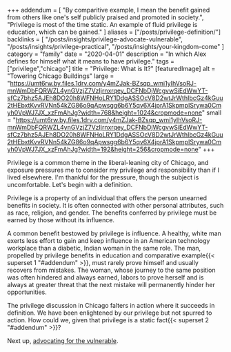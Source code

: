 +++
addendum = [
  "By comparitive example, I mean the benefit gained from others like one's self publicly praised and promoted in society.",
  "Privilege is most of the time static. An example of fluid privilege is education, which can be gained."
]
aliases = ["/posts/privilege-definition/"]
backlinks = [
  "/posts/insights/privilege-advocate-vulnerable",
  "/posts/insights/privilege-practical",
  "/posts/insights/your-kingdom-come"
]
category = "family"
date = "2020-04-01"
description = "In which Alex defines for himself what it means to have privilege."
tags = ["privilege","chicago"]
title = "Privilege: What is It?"
[featuredImage]
  alt = "Towering Chicago Buildings"
  large = "https://umt6rw.by.files.1drv.com/y4mZJak-BZsqp_wmi1yIhVsoRJ-mnWmDbFQRWZL4ynGVzjZ7VzIjrnxrqey_DCFNbDjWcgvwSiEdWwYT-sfCz7bhz5AJEh8DO20h8WFNHoLRY1DdgASSOcV8D2wtJrWthIbcGz4kGuu2tHEbxtKvvRVNn54kZG86o9qApwsgg6b6Y5qv6X4jprA1SkpmpISrywa0Cmyh0VpWJ7JX_xzFmAhJg?width=768&height=1024&cropmode=none"
  small = "https://umt6rw.by.files.1drv.com/y4mZJak-BZsqp_wmi1yIhVsoRJ-mnWmDbFQRWZL4ynGVzjZ7VzIjrnxrqey_DCFNbDjWcgvwSiEdWwYT-sfCz7bhz5AJEh8DO20h8WFNHoLRY1DdgASSOcV8D2wtJrWthIbcGz4kGuu2tHEbxtKvvRVNn54kZG86o9qApwsgg6b6Y5qv6X4jprA1SkpmpISrywa0Cmyh0VpWJ7JX_xzFmAhJg?width=192&height=256&cropmode=none"
+++

Privilege is a common theme in the liberal-leaning city of Chicago, and exposure pressures me to consider my privilege and responsibility than if I lived elsewhere. I'm thankful for the pressure, though the subject is uncomfortable. Let's begin with a definition.

Privilege is a property of an individual that offers the person unearned benefits in society. It is often connected with other personal attributes, such as race, religion, and gender. The benefits conferred by privilege must be earned by those without its influence.

A common benefit bestowed by privilege is influence. A healthy, white man exerts less effort to gain and keep influence in an American technology workplace than a diabetic, Indian woman in the same role. The man, propelled by privilege benefits in education and comparative example{{< superset 1 "#addendum" >}}, must rarely prove himself and usually recovers from mistakes. The woman, whose journey to the same position was often hindered and always earned, labors to prove herself and is always at greater threat that the next mistake will permanently hinder her opportunities.

The privilege discussion in Chicago falters in action where it succeeds in definition. We have been enlightened by our privilege but not spurred to action. How could we, given that privilege is a static fact{{< superset 2 "#addendum" >}}?

Next up, [advocating for the vulnerable](/posts/privilege-advocate-vulnerable).
